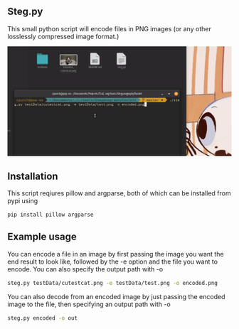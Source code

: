 ## Steg.py

This small python script will encode files in PNG images (or any other losslessly compressed image format.) 

![demo](demo/demo.gif)

## Installation

This script reqiures pillow and argparse, both of which can be installed from pypi using
```bash
pip install pillow argparse
```

## Example usage

You can encode a file in an image by first passing the image you want the end result to look like, followed by the -e option and the file you want to encode. You can also specify the output path with -o
```bash
steg.py testData/cutestcat.png -e testData/test.png -o encoded.png
```

You can also decode from an encoded image by just passing the encoded image to the file, then specifying an output path with -o
```bash
steg.py encoded -o out
```
